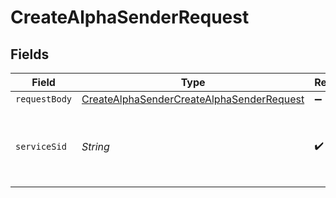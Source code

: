 # CreateAlphaSenderRequest


## Fields

| Field                                                                                                             | Type                                                                                                              | Required                                                                                                          | Description                                                                                                       |
| ----------------------------------------------------------------------------------------------------------------- | ----------------------------------------------------------------------------------------------------------------- | ----------------------------------------------------------------------------------------------------------------- | ----------------------------------------------------------------------------------------------------------------- |
| `requestBody`                                                                                                     | [CreateAlphaSenderCreateAlphaSenderRequest](../../models/operations/CreateAlphaSenderCreateAlphaSenderRequest.md) | :heavy_minus_sign:                                                                                                | N/A                                                                                                               |
| `serviceSid`                                                                                                      | *String*                                                                                                          | :heavy_check_mark:                                                                                                | The SID of the [Service](https://www.twilio.com/docs/chat/rest/service-resource) to create the resource under.    |